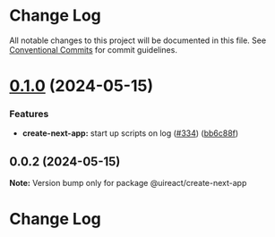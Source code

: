 # Change Log

All notable changes to this project will be documented in this file.
See [Conventional Commits](https://conventionalcommits.org) for commit guidelines.

# [0.1.0](https://github.com/inavac182/uireact/compare/@uireact/create-next-app@0.0.2...@uireact/create-next-app@0.1.0) (2024-05-15)


### Features

* **create-next-app:** start up scripts on log ([#334](https://github.com/inavac182/uireact/issues/334)) ([bb6c88f](https://github.com/inavac182/uireact/commit/bb6c88f717f20de2843dc1e2271ae66b84f78499))





## 0.0.2 (2024-05-15)

**Note:** Version bump only for package @uireact/create-next-app





# Change Log
